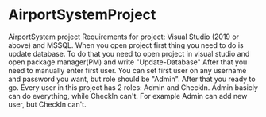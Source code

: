 # AirportSystemProject
AirportSystem project 
Requirements for project: Visual Studio (2019 or above) and MSSQL. When you open project first thing you need to do is update database. To do that you need to open project in visual studio and open package manager(PM) and write "Update-Database" After that you need to manually enter first user. You can set first user on any username and password you want, but role should be "Admin". After that you ready to go. Every user in this project has 2 roles: Admin and CheckIn. Admin basicly can do everything, while CheckIn can't. For example Admin can add new user, but CheckIn can't.
